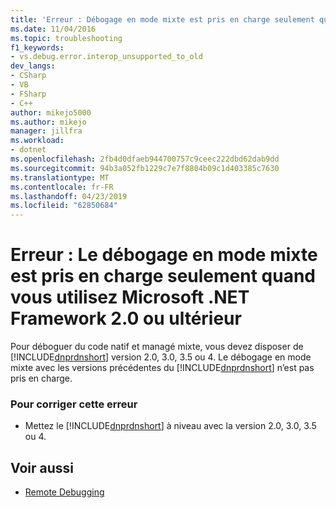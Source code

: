 ```yaml
---
title: 'Erreur : Débogage en mode mixte est pris en charge seulement quand vous utilisez Microsoft .NET Framework 2.0 ou supérieur | Microsoft Docs'
ms.date: 11/04/2016
ms.topic: troubleshooting
f1_keywords:
- vs.debug.error.interop_unsupported_to_old
dev_langs:
- CSharp
- VB
- FSharp
- C++
author: mikejo5000
ms.author: mikejo
manager: jillfra
ms.workload:
- dotnet
ms.openlocfilehash: 2fb4d0dfaeb944700757c9ceec222dbd62dab9dd
ms.sourcegitcommit: 94b3a052fb1229c7e7f8804b09c1d403385c7630
ms.translationtype: MT
ms.contentlocale: fr-FR
ms.lasthandoff: 04/23/2019
ms.locfileid: "62850684"
---
```

# <a name="error-mixed-mode-debugging-is-supported-only-when-using-microsoft-net-framework-20-or-greater"></a>Erreur : Le débogage en mode mixte est pris en charge seulement quand vous utilisez Microsoft .NET Framework 2.0 ou ultérieur
Pour déboguer du code natif et managé mixte, vous devez disposer de [!INCLUDE[dnprdnshort](../code-quality/includes/dnprdnshort_md.md)] version 2.0, 3.0, 3.5 ou 4. Le débogage en mode mixte avec les versions précédentes du [!INCLUDE[dnprdnshort](../code-quality/includes/dnprdnshort_md.md)] n’est pas pris en charge.

### <a name="to-correct-this-error"></a>Pour corriger cette erreur

- Mettez le [!INCLUDE[dnprdnshort](../code-quality/includes/dnprdnshort_md.md)] à niveau avec la version 2.0, 3.0, 3.5 ou 4.

## <a name="see-also"></a>Voir aussi
- [Remote Debugging](../debugger/remote-debugging.md)
